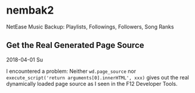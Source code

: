 # nembak2
NetEase Music Backup: Playlists, Followings, Followers, Song Ranks

## Get the Real Generated Page Source

2018-04-01 Su

I encountered a problem: Neither `wd.page_source` nor `execute_script('return arguments[0].innerHTML', xxx)` gives out the real dynamically loaded page source as I seen in the F12 Developer Tools.

